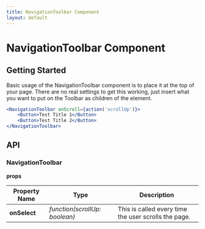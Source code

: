 ```yaml
---
title: NavigationToolbar Component
layout: default
---
```


# NavigationToolbar Component

## Getting Started

Basic usage of the NavigationToolbar component is to place it at the top of your page.
There are no real settings to get this working, just insert what you want to put on the Toolbar as children of the element.

```jsx
<NavigationToolbar onScroll={action('scrollUp')}>
    <Button>Test Title 1</Button>
    <Button>Test Title 2</Button>
</NavigationToolbar>
```

## API

### NavigationToolbar

__props__

| Property Name | Type | Description |
| --- | --- | --- | 
| __onSelect__ |  _function(scrollUp: boolean)_ | This is called every time the user scrolls the page. |
